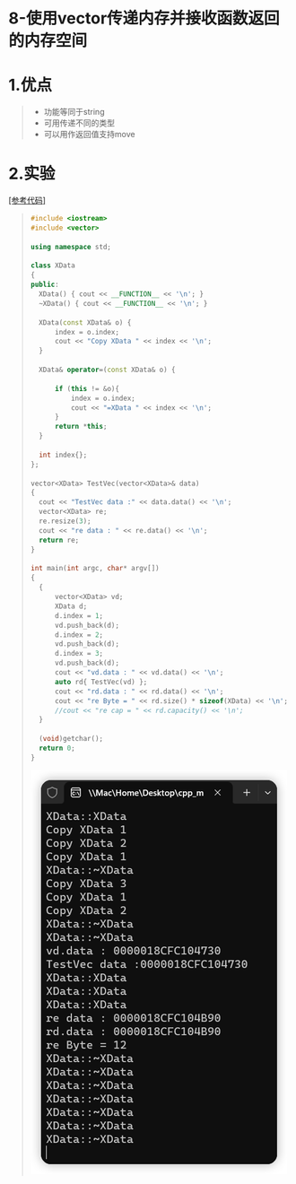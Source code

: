# 8-使用vector传递内存并接收函数返回的内存空间

# 1.优点

>- 功能等同于string
>- 可用传递不同的类型
>- 可以用作返回值支持move

# 2.实验

[[参考代码]](https://github.com/WONGZEONJYU/cpp_memory_pool_note/tree/main/code/111_string_vector_mem)

>```c++
>#include <iostream>
>#include <vector>
>
>using namespace std;
>
>class XData
>{
>public:
>	XData() { cout << __FUNCTION__ << '\n'; }
>	~XData() { cout << __FUNCTION__ << '\n'; }
>	
>	XData(const XData& o) {
>		index = o.index;
>		cout << "Copy XData " << index << '\n';
>	}
>
>	XData& operator=(const XData& o) {
>
>		if (this != &o){
>			index = o.index;
>			cout << "=XData " << index << '\n';
>		}
>		return *this;
>	}
>
>	int index{};
>};
>
>vector<XData> TestVec(vector<XData>& data)
>{
>	cout << "TestVec data :" << data.data() << '\n';
>	vector<XData> re;
>	re.resize(3);
>	cout << "re data : " << re.data() << '\n';
>	return re;
>}
>
>int main(int argc, char* argv[])
>{
>	{
>		vector<XData> vd;
>		XData d;
>		d.index = 1;
>		vd.push_back(d);
>		d.index = 2;
>		vd.push_back(d);
>		d.index = 3;
>		vd.push_back(d);
>		cout << "vd.data : " << vd.data() << '\n';
>		auto rd{ TestVec(vd) };
>		cout << "rd.data : " << rd.data() << '\n';
>		cout << "re Byte = " << rd.size() * sizeof(XData) << '\n';
>		//cout << "re cap = " << rd.capacity() << '\n';
>	}
>
>	(void)getchar();
>	return 0;
>}
>
>
>```
>
><img src="./assets/image-20231002180026817.png" alt="image-20231002180026817" />


